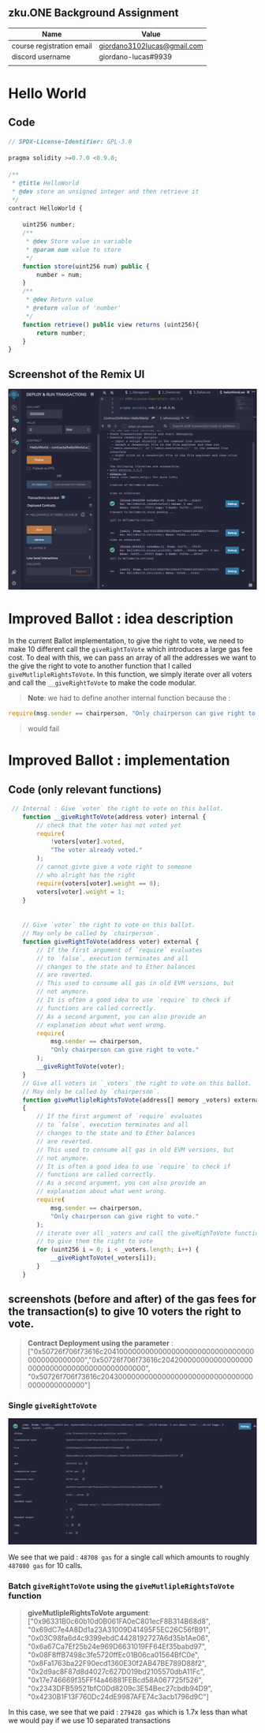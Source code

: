 ## zku.ONE Background Assignment

| Name                      | Value                       |
| ------------------------- | --------------------------- |
| course registration email | giordano3102lucas@gmail.com |
| discord username          | giordano-lucas#9939         |
|                           |                             |

# Hello World

## Code

```javascript
// SPDX-License-Identifier: GPL-3.0

pragma solidity >=0.7.0 <0.9.0;

/**
 * @title HelloWorld
 * @dev store an unsigned integer and then retrieve it
 */
contract HelloWorld {

    uint256 number;
    /**
     * @dev Store value in variable
     * @param num value to store
     */
    function store(uint256 num) public {
        number = num;
    }
    /**
     * @dev Return value
     * @return value of 'number'
     */
    function retrieve() public view returns (uint256){
        return number;
    }
}
```

## Screenshot of the Remix UI

![deplyed](deployed_helloworld.png)

# Improved Ballot : idea description

In the current Ballot implementation, to give the right to vote, we need to make 10 different call the `giveRightToVote` which introduces a large gas fee cost. To deal with this, we can pass an array of all the addresses we want to the give the right to vote to another function that I called `giveMutlipleRightsToVote`. In this function, we simply iterate over all voters and call the `__giveRightToVote` to make the code modular.

> **Note**: we had to define another internal function because the :

```javascript
require(msg.sender == chairperson, "Only chairperson can give right to vote.");
```

> would fail

# Improved Ballot : implementation

## Code (only relevant functions)

```javascript
 // Internal : Give `voter` the right to vote on this ballot.
    function __giveRightToVote(address voter) internal {
        // check that the voter has not voted yet
        require(
            !voters[voter].voted,
            "The voter already voted."
        );
        // cannot givte give a vote right to someone
        // who alright has the right
        require(voters[voter].weight == 0);
        voters[voter].weight = 1;
    }


    // Give `voter` the right to vote on this ballot.
    // May only be called by `chairperson`.
    function giveRightToVote(address voter) external {
        // If the first argument of `require` evaluates
        // to `false`, execution terminates and all
        // changes to the state and to Ether balances
        // are reverted.
        // This used to consume all gas in old EVM versions, but
        // not anymore.
        // It is often a good idea to use `require` to check if
        // functions are called correctly.
        // As a second argument, you can also provide an
        // explanation about what went wrong.
        require(
            msg.sender == chairperson,
            "Only chairperson can give right to vote."
        );
        __giveRightToVote(voter);
    }
    // Give all voters in `_voters` the right to vote on this ballot.
    // May only be called by `chairperson`.
    function giveMutlipleRightsToVote(address[] memory _voters) external
    {
        // If the first argument of `require` evaluates
        // to `false`, execution terminates and all
        // changes to the state and to Ether balances
        // are reverted.
        // This used to consume all gas in old EVM versions, but
        // not anymore.
        // It is often a good idea to use `require` to check if
        // functions are called correctly.
        // As a second argument, you can also provide an
        // explanation about what went wrong.
        require(
            msg.sender == chairperson,
            "Only chairperson can give right to vote."
        );
        // iterate over all _voters and call the giveRighToVote function
        // to give them the right to vote
        for (uint256 i = 0; i < _voters.length; i++) {
            __giveRightToVote(_voters[i]);
        }
    }
```

## screenshots (before and after) of the gas fees for the transaction(s) to give 10 voters the right to vote.

> **Contract Deployment using the parameter** : ["0x50726f706f73616c204100000000000000000000000000000000000000000000","0x50726f706f73616c204200000000000000000000000000000000000000000000", "0x50726f706f73616c204300000000000000000000000000000000000000000000"]

### Single `giveRightToVote`

![singleRighToVote](1-vote.png)

We see that we paid : `48708 gas` for a single call which amounts to roughly `487080 gas` for 10 calls.

### Batch `giveRightToVote` using the `giveMutlipleRightsToVote` function

> **giveMutlipleRightsToVote argument**: ["0x96331B0c60b10d0B061FA0eC801ecF8B314B68d8", "0x69dC7e4A8Dd1a23A31009D41495F5EC26C56fB91", "0x03C98fa6d4c9399ebdC4428192727A6d35b1Ae06", "0x6a67Ca7Ef25b24e969D6631019FF64Ef35babd97", "0x08F8ffB7498c3fe5720ffEc01B06ca01564BfC0e", "0x8Fa1763ba22F90ecd1360E30f2AB47BE789D88f2", "0x2d9ac8F87d8d4027c627D019bd2105570dbA11Fc", "0x17e746669f35FFf4a46881FEBcd58A067725f526", "0x2343DFB59521bfC0Dd8209c3E54Bec27cbdb94D9", "0x4230B1F13F760Dc24dE9987AFE74c3acb1796d9C"]

In this case, we see that we paid : `279428 gas` which is 1.7x less than what we would pay if we use 10 separated transactions
